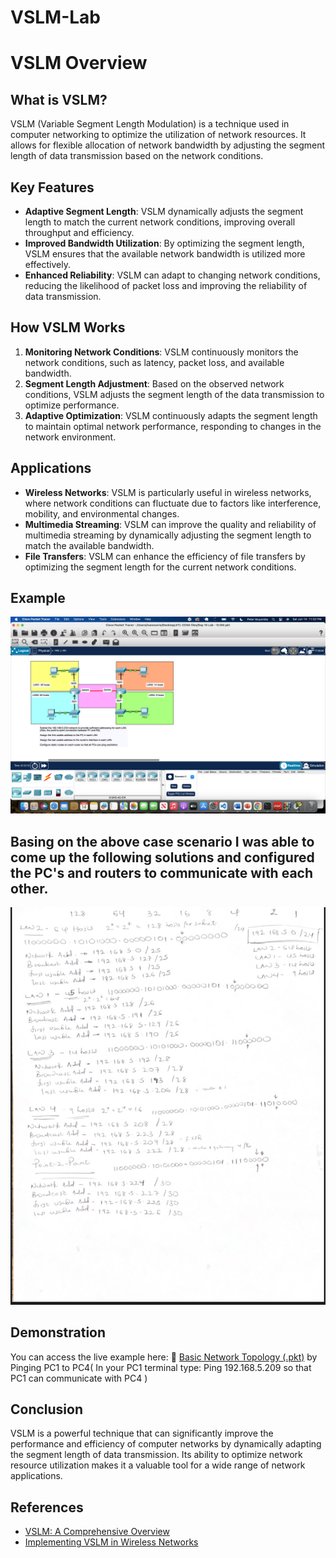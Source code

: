 # VSLM-Lab
# VSLM Overview

## What is VSLM?
VSLM (Variable Segment Length Modulation) is a technique used in computer networking to optimize the utilization of network resources. It allows for flexible allocation of network bandwidth by adjusting the segment length of data transmission based on the network conditions.

## Key Features
- **Adaptive Segment Length**: VSLM dynamically adjusts the segment length to match the current network conditions, improving overall throughput and efficiency.
- **Improved Bandwidth Utilization**: By optimizing the segment length, VSLM ensures that the available network bandwidth is utilized more effectively.
- **Enhanced Reliability**: VSLM can adapt to changing network conditions, reducing the likelihood of packet loss and improving the reliability of data transmission.

## How VSLM Works
1. **Monitoring Network Conditions**: VSLM continuously monitors the network conditions, such as latency, packet loss, and available bandwidth.
2. **Segment Length Adjustment**: Based on the observed network conditions, VSLM adjusts the segment length of the data transmission to optimize performance.
3. **Adaptive Optimization**: VSLM continuously adapts the segment length to maintain optimal network performance, responding to changes in the network environment.

## Applications
- **Wireless Networks**: VSLM is particularly useful in wireless networks, where network conditions can fluctuate due to factors like interference, mobility, and environmental changes.
- **Multimedia Streaming**: VSLM can improve the quality and reliability of multimedia streaming by dynamically adjusting the segment length to match the available bandwidth.
- **File Transfers**: VSLM can enhance the efficiency of file transfers by optimizing the segment length for the current network conditions.
  
## Example
<img src="https://github.com/Simonpetermuyomba/VSLM-Lab/blob/main/screenshot.png">

## Basing on the above case scenario I was able to come up the following solutions and configured the PC's and routers to communicate with each other.
<div align="center">
<img src="https://github.com/Simonpetermuyomba/VSLM-Lab/blob/main/Open%20Vslm.jpeg">
</div>

## Demonstration
You can access the live example here: 📡 [Basic Network Topology (.pkt)](https://github.com/Simonpetermuyomba/VSLM-Lab/blob/main/Day%2015%20Lab%20-%20VLSM.pkt) by Pinging PC1 to PC4( In your PC1  terminal type: Ping 192.168.5.209 so that PC1 can communicate with PC4 ) 

## Conclusion
VSLM is a powerful technique that can significantly improve the performance and efficiency of computer networks by dynamically adapting the segment length of data transmission. Its ability to optimize network resource utilization makes it a valuable tool for a wide range of network applications.

## References
- [VSLM: A Comprehensive Overview](https://www.example.com/vslm-overview)
- [Implementing VSLM in Wireless Networks](https://www.example.com/vslm-wireless)
